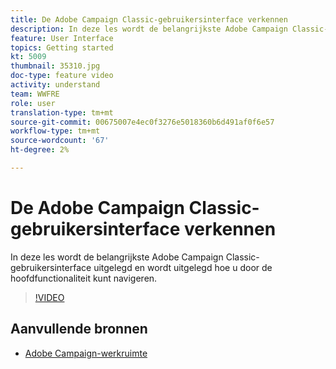 ```yaml
---
title: De Adobe Campaign Classic-gebruikersinterface verkennen
description: In deze les wordt de belangrijkste Adobe Campaign Classic-gebruikersinterface uitgelegd en wordt uitgelegd hoe u door de hoofdfunctionaliteit kunt navigeren.
feature: User Interface
topics: Getting started
kt: 5009
thumbnail: 35310.jpg
doc-type: feature video
activity: understand
team: WWFRE
role: user
translation-type: tm+mt
source-git-commit: 00675007e4ec0f3276e5018360b6d491af0f6e57
workflow-type: tm+mt
source-wordcount: '67'
ht-degree: 2%

---
```



# De Adobe Campaign Classic-gebruikersinterface verkennen

In deze les wordt de belangrijkste Adobe Campaign Classic-gebruikersinterface uitgelegd en wordt uitgelegd hoe u door de hoofdfunctionaliteit kunt navigeren.

>[!VIDEO](https://video.tv.adobe.com/v/35130?quality=12)

## Aanvullende bronnen

* [Adobe Campaign-werkruimte](https://docs.adobe.com/content/help/en/campaign-classic/using/getting-started/starting-with-adobe-campaign/adobe-campaign-workspace.html)
